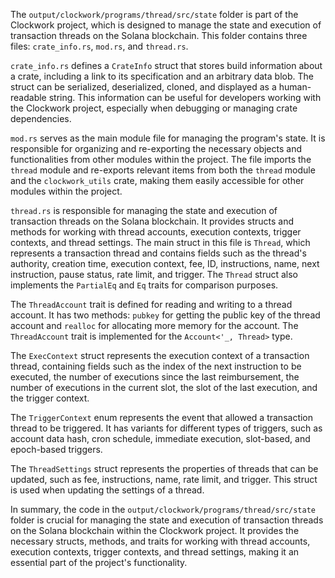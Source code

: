 The `output/clockwork/programs/thread/src/state` folder is part of the Clockwork project, which is designed to manage the state and execution of transaction threads on the Solana blockchain. This folder contains three files: `crate_info.rs`, `mod.rs`, and `thread.rs`.

`crate_info.rs` defines a `CrateInfo` struct that stores build information about a crate, including a link to its specification and an arbitrary data blob. The struct can be serialized, deserialized, cloned, and displayed as a human-readable string. This information can be useful for developers working with the Clockwork project, especially when debugging or managing crate dependencies.

`mod.rs` serves as the main module file for managing the program's state. It is responsible for organizing and re-exporting the necessary objects and functionalities from other modules within the project. The file imports the `thread` module and re-exports relevant items from both the `thread` module and the `clockwork_utils` crate, making them easily accessible for other modules within the project.

`thread.rs` is responsible for managing the state and execution of transaction threads on the Solana blockchain. It provides structs and methods for working with thread accounts, execution contexts, trigger contexts, and thread settings. The main struct in this file is `Thread`, which represents a transaction thread and contains fields such as the thread's authority, creation time, execution context, fee, ID, instructions, name, next instruction, pause status, rate limit, and trigger. The `Thread` struct also implements the `PartialEq` and `Eq` traits for comparison purposes.

The `ThreadAccount` trait is defined for reading and writing to a thread account. It has two methods: `pubkey` for getting the public key of the thread account and `realloc` for allocating more memory for the account. The `ThreadAccount` trait is implemented for the `Account<'_, Thread>` type.

The `ExecContext` struct represents the execution context of a transaction thread, containing fields such as the index of the next instruction to be executed, the number of executions since the last reimbursement, the number of executions in the current slot, the slot of the last execution, and the trigger context.

The `TriggerContext` enum represents the event that allowed a transaction thread to be triggered. It has variants for different types of triggers, such as account data hash, cron schedule, immediate execution, slot-based, and epoch-based triggers.

The `ThreadSettings` struct represents the properties of threads that can be updated, such as fee, instructions, name, rate limit, and trigger. This struct is used when updating the settings of a thread.

In summary, the code in the `output/clockwork/programs/thread/src/state` folder is crucial for managing the state and execution of transaction threads on the Solana blockchain within the Clockwork project. It provides the necessary structs, methods, and traits for working with thread accounts, execution contexts, trigger contexts, and thread settings, making it an essential part of the project's functionality.

    